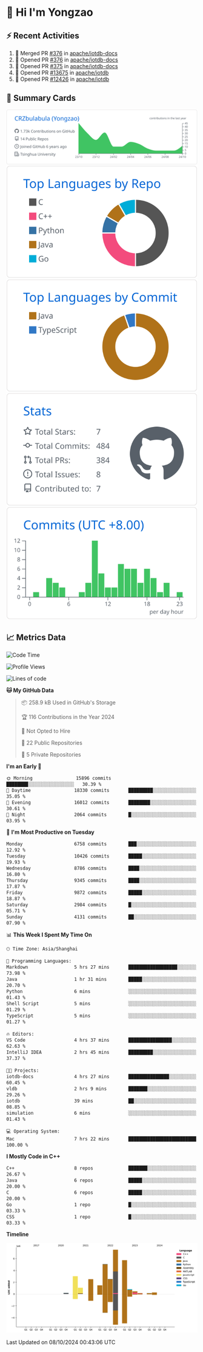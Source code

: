 # 👋 Hi I'm Yongzao

## ⚡ Recent Activities
<!--START_SECTION:activity-->
1. 🎉 Merged PR [#376](https://github.com/apache/iotdb-docs/pull/376) in [apache/iotdb-docs](https://github.com/apache/iotdb-docs)
2. 💪 Opened PR [#376](https://github.com/apache/iotdb-docs/pull/376) in [apache/iotdb-docs](https://github.com/apache/iotdb-docs)
3. 💪 Opened PR [#375](https://github.com/apache/iotdb-docs/pull/375) in [apache/iotdb-docs](https://github.com/apache/iotdb-docs)
4. 💪 Opened PR [#13675](https://github.com/apache/iotdb/pull/13675) in [apache/iotdb](https://github.com/apache/iotdb)
5. 💪 Opened PR [#12426](https://github.com/apache/iotdb/pull/12426) in [apache/iotdb](https://github.com/apache/iotdb)
<!--END_SECTION:activity-->

## 🎑 Summary Cards

[![](https://raw.githubusercontent.com/CRZbulabula/CRZbulabula/main/profile-summary-card-output/github/0-profile-details.svg)](https://github.com/vn7n24fzkq/github-profile-summary-cards)
[![](https://raw.githubusercontent.com/CRZbulabula/CRZbulabula/main/profile-summary-card-output/github/1-repos-per-language.svg)](https://github.com/vn7n24fzkq/github-profile-summary-cards) [![](https://raw.githubusercontent.com/CRZbulabula/CRZbulabula/main/profile-summary-card-output/github/2-most-commit-language.svg)](https://github.com/vn7n24fzkq/github-profile-summary-cards)
[![](https://raw.githubusercontent.com/CRZbulabula/CRZbulabula/main/profile-summary-card-output/github/3-stats.svg)](https://github.com/vn7n24fzkq/github-profile-summary-cards) [![](https://raw.githubusercontent.com/CRZbulabula/CRZbulabula/main/profile-summary-card-output/github/4-productive-time.svg)](https://github.com/vn7n24fzkq/github-profile-summary-cards)

## 📈 Metrics Data

<!--START_SECTION:waka-->
![Code Time](http://img.shields.io/badge/Code%20Time-707%20hrs%2016%20mins-blue)

![Profile Views](http://img.shields.io/badge/Profile%20Views-1-blue)

![Lines of code](https://img.shields.io/badge/From%20Hello%20World%20I%27ve%20Written-30.8%20million%20lines%20of%20code-blue)

**🐱 My GitHub Data** 

> 📦 258.9 kB Used in GitHub's Storage 
 > 
> 🏆 116 Contributions in the Year 2024
 > 
> 🚫 Not Opted to Hire
 > 
> 📜 22 Public Repositories 
 > 
> 🔑 5 Private Repositories 
 > 
**I'm an Early 🐤** 

```text
🌞 Morning                15896 commits       ████████░░░░░░░░░░░░░░░░░   30.39 % 
🌆 Daytime                18330 commits       █████████░░░░░░░░░░░░░░░░   35.05 % 
🌃 Evening                16012 commits       ████████░░░░░░░░░░░░░░░░░   30.61 % 
🌙 Night                  2064 commits        █░░░░░░░░░░░░░░░░░░░░░░░░   03.95 % 
```
📅 **I'm Most Productive on Tuesday** 

```text
Monday                   6758 commits        ███░░░░░░░░░░░░░░░░░░░░░░   12.92 % 
Tuesday                  10426 commits       █████░░░░░░░░░░░░░░░░░░░░   19.93 % 
Wednesday                8786 commits        ████░░░░░░░░░░░░░░░░░░░░░   16.80 % 
Thursday                 9345 commits        ████░░░░░░░░░░░░░░░░░░░░░   17.87 % 
Friday                   9872 commits        █████░░░░░░░░░░░░░░░░░░░░   18.87 % 
Saturday                 2984 commits        █░░░░░░░░░░░░░░░░░░░░░░░░   05.71 % 
Sunday                   4131 commits        ██░░░░░░░░░░░░░░░░░░░░░░░   07.90 % 
```


📊 **This Week I Spent My Time On** 

```text
🕑︎ Time Zone: Asia/Shanghai

💬 Programming Languages: 
Markdown                 5 hrs 27 mins       ██████████████████░░░░░░░   73.98 % 
Java                     1 hr 31 mins        █████░░░░░░░░░░░░░░░░░░░░   20.70 % 
Python                   6 mins              ░░░░░░░░░░░░░░░░░░░░░░░░░   01.43 % 
Shell Script             5 mins              ░░░░░░░░░░░░░░░░░░░░░░░░░   01.29 % 
TypeScript               5 mins              ░░░░░░░░░░░░░░░░░░░░░░░░░   01.27 % 

🔥 Editors: 
VS Code                  4 hrs 37 mins       ████████████████░░░░░░░░░   62.63 % 
IntelliJ IDEA            2 hrs 45 mins       █████████░░░░░░░░░░░░░░░░   37.37 % 

🐱‍💻 Projects: 
iotdb-docs               4 hrs 27 mins       ███████████████░░░░░░░░░░   60.45 % 
vldb                     2 hrs 9 mins        ███████░░░░░░░░░░░░░░░░░░   29.26 % 
iotdb                    39 mins             ██░░░░░░░░░░░░░░░░░░░░░░░   08.85 % 
simulation               6 mins              ░░░░░░░░░░░░░░░░░░░░░░░░░   01.43 % 

💻 Operating System: 
Mac                      7 hrs 22 mins       █████████████████████████   100.00 % 
```

**I Mostly Code in C++** 

```text
C++                      8 repos             ███████░░░░░░░░░░░░░░░░░░   26.67 % 
Java                     6 repos             █████░░░░░░░░░░░░░░░░░░░░   20.00 % 
C                        6 repos             █████░░░░░░░░░░░░░░░░░░░░   20.00 % 
Go                       1 repo              █░░░░░░░░░░░░░░░░░░░░░░░░   03.33 % 
CSS                      1 repo              █░░░░░░░░░░░░░░░░░░░░░░░░   03.33 % 
```



**Timeline**

![Lines of Code chart](https://raw.githubusercontent.com/CRZbulabula/CRZbulabula/main/assets/bar_graph.png)


 Last Updated on 08/10/2024 00:43:06 UTC
<!--END_SECTION:waka-->

